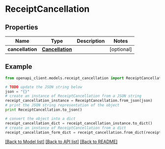 # ReceiptCancellation


## Properties
Name | Type | Description | Notes
------------ | ------------- | ------------- | -------------
**cancellation** | [**Cancellation**](Cancellation.md) |  | [optional] 

## Example

```python
from openapi_client.models.receipt_cancellation import ReceiptCancellation

# TODO update the JSON string below
json = "{}"
# create an instance of ReceiptCancellation from a JSON string
receipt_cancellation_instance = ReceiptCancellation.from_json(json)
# print the JSON string representation of the object
print ReceiptCancellation.to_json()

# convert the object into a dict
receipt_cancellation_dict = receipt_cancellation_instance.to_dict()
# create an instance of ReceiptCancellation from a dict
receipt_cancellation_form_dict = receipt_cancellation.from_dict(receipt_cancellation_dict)
```
[[Back to Model list]](../README.md#documentation-for-models) [[Back to API list]](../README.md#documentation-for-api-endpoints) [[Back to README]](../README.md)


